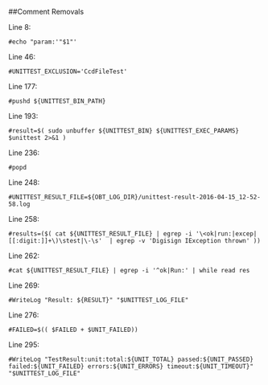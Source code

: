 ##Comment Removals

Line 8:
```
#echo "param:'"$1"'
```

Line 46:
```
#UNITTEST_EXCLUSION='CcdFileTest'
```

Line 177:
```
#pushd ${UNITTEST_BIN_PATH}
```

Line 193:
```
#result=$( sudo unbuffer ${UNITTEST_BIN} ${UNITTEST_EXEC_PARAMS} $unittest 2>&1 )
```

Line 236:
```
#popd
```

Line 248:
```
#UNITTEST_RESULT_FILE=${OBT_LOG_DIR}/unittest-result-2016-04-15_12-52-58.log
```

Line 258:
```
#results=($( cat ${UNITTEST_RESULT_FILE} | egrep -i '\<ok|run:|excep|[[:digit:]]+\)\stest|\-\s'  | egrep -v 'Digisign IException thrown' ))
```

Line 262:
```
#cat ${UNITTEST_RESULT_FILE} | egrep -i '^ok|Run:' | while read res
```

Line 269:
```
#WriteLog "Result: ${RESULT}" "$UNITTEST_LOG_FILE"
```

Line 276:
```
#FAILED=$(( $FAILED + $UNIT_FAILED))
```

Line 295:
```
#WriteLog "TestResult:unit:total:${UNIT_TOTAL} passed:${UNIT_PASSED} failed:${UNIT_FAILED} errors:${UNIT_ERRORS} timeout:${UNIT_TIMEOUT}"  "$UNITTEST_LOG_FILE"
```

